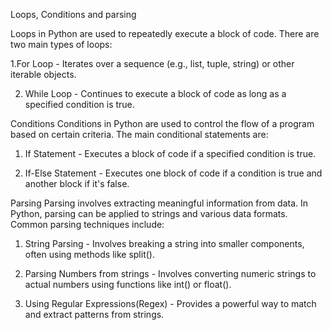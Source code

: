Loops, Conditions and parsing 


Loops in Python are used to repeatedly execute a block of code. There are two main types
of loops:

1.For Loop - Iterates over a sequence (e.g., list, tuple, string) or other iterable objects.

2. While Loop - Continues to execute a block of code as long as a specified condition is true.

Conditions
Conditions in Python are used to control the flow of a program based on certain criteria. The main conditional statements are:

1. If Statement - Executes a block of code if a specified condition is true.

2. If-Else Statement - Executes one block of code if a condition is true and another block if it's false.

Parsing
Parsing involves extracting meaningful information from data. In Python, parsing can be applied to strings and various data formats. Common parsing techniques include:

1. String Parsing - Involves breaking a string into smaller components, often using methods like split().

2. Parsing Numbers from strings - Involves converting numeric strings to actual numbers using functions like int() or float().

3. Using Regular Expressions(Regex) - Provides a powerful way to match and extract patterns from strings.
